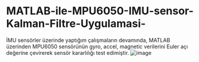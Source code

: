 # MATLAB-ile-MPU6050-IMU-sensor-Kalman-Filtre-Uygulamasi-
İMU sensörler üzerinde yaptığım çalışmaların devamında, MATLAB üzerinden MPU6050 sensörünün gyro, accel, magnetic verilerini Euler açı değerine çevirerek sensör kararlılığı test edimiştir.
![image](https://github.com/karanizeybek/MATLAB-ile-MPU9250-IMU-sensor-Kalman-Filtre-Uygulamasi-/assets/76970557/470c6551-f15c-44bb-8f82-3aa64a4c4163)
